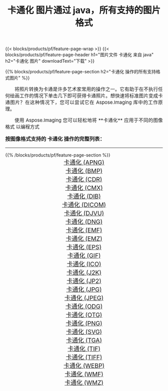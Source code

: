 ﻿---
title: 卡通化 图片通过 java，所有支持的图片格式 
weight: 3920
url: /zh-hans/java/cartoonify/ 
lang: zh-hans
langdirlevel: 2
locales: zh-hans,ja,it,ru,de,es,fr,nl,id,lt,pl,pt,vi,tr,ko,zh-hant,ar,hi,th,sv,cs,uk,he
description: 使用 Aspose.Imaging 你可以轻松地通过 java 获取 卡通化 图像
---

{{< blocks/products/pf/feature-page-wrap >}}
{{< blocks/products/pf/feature-page-header h1="图片文件 卡通化 来自 java" h2="卡通化 图片" downloadText="下载" >}}


{{% blocks/products/pf/feature-page-section  h2="卡通化 操作的所有支持格式图片" %}}
<p align="justify" style="text-indent:2em;font-size:15px;">
将照片转换为卡通是许多艺术家常用的操作之一。它有助于在不执行任何绘画工作的情况下单击几下即可获得卡通照片。想快速将标准图片变成卡通图片？在这种情况下，您可以尝试它在 Aspose.Imaging 库中的工作原理。
</p>
<p align="justify" style="text-indent:2em;font-size:15px;">
使用 Aspose.Imaging 您可以轻松地将 **卡通化** 应用于不同的图像格式 以编程方式
</p>
<h3 style="margin-top:16px;">
按图像格式支持的 卡通化 操作的完整列表：
</h3>
<hr/>
{{% /blocks/products/pf/feature-page-section %}}
<div class="container-fluid productfamilypage bg-gray">
    <div class="convertypes bg-gray agp-content section">
        <div class="container">
		<div class="row other-converters" style="gap: 10px;font-size: 19px;text-align:center;">
		    <div class='col-md-3 other-converter remove-lp remove-rp'><a href="/imaging/zh-hans/java/cartoonify/apng/" style="padding:15px;">卡通化 (APNG)</a></div><div class='col-md-3 other-converter remove-lp remove-rp'><a href="/imaging/zh-hans/java/cartoonify/bmp/" style="padding:15px;">卡通化 (BMP)</a></div><div class='col-md-3 other-converter remove-lp remove-rp'><a href="/imaging/zh-hans/java/cartoonify/cdr/" style="padding:15px;">卡通化 (CDR)</a></div><div class='col-md-3 other-converter remove-lp remove-rp'><a href="/imaging/zh-hans/java/cartoonify/cmx/" style="padding:15px;">卡通化 (CMX)</a></div><div class='col-md-3 other-converter remove-lp remove-rp'><a href="/imaging/zh-hans/java/cartoonify/dib/" style="padding:15px;">卡通化 (DIB)</a></div><div class='col-md-3 other-converter remove-lp remove-rp'><a href="/imaging/zh-hans/java/cartoonify/dicom/" style="padding:15px;">卡通化 (DICOM)</a></div><div class='col-md-3 other-converter remove-lp remove-rp'><a href="/imaging/zh-hans/java/cartoonify/djvu/" style="padding:15px;">卡通化 (DJVU)</a></div><div class='col-md-3 other-converter remove-lp remove-rp'><a href="/imaging/zh-hans/java/cartoonify/dng/" style="padding:15px;">卡通化 (DNG)</a></div><div class='col-md-3 other-converter remove-lp remove-rp'><a href="/imaging/zh-hans/java/cartoonify/emf/" style="padding:15px;">卡通化 (EMF)</a></div><div class='col-md-3 other-converter remove-lp remove-rp'><a href="/imaging/zh-hans/java/cartoonify/emz/" style="padding:15px;">卡通化 (EMZ)</a></div><div class='col-md-3 other-converter remove-lp remove-rp'><a href="/imaging/zh-hans/java/cartoonify/eps/" style="padding:15px;">卡通化 (EPS)</a></div><div class='col-md-3 other-converter remove-lp remove-rp'><a href="/imaging/zh-hans/java/cartoonify/gif/" style="padding:15px;">卡通化 (GIF)</a></div><div class='col-md-3 other-converter remove-lp remove-rp'><a href="/imaging/zh-hans/java/cartoonify/ico/" style="padding:15px;">卡通化 (ICO)</a></div><div class='col-md-3 other-converter remove-lp remove-rp'><a href="/imaging/zh-hans/java/cartoonify/j2k/" style="padding:15px;">卡通化 (J2K)</a></div><div class='col-md-3 other-converter remove-lp remove-rp'><a href="/imaging/zh-hans/java/cartoonify/jp2/" style="padding:15px;">卡通化 (JP2)</a></div><div class='col-md-3 other-converter remove-lp remove-rp'><a href="/imaging/zh-hans/java/cartoonify/jpg/" style="padding:15px;">卡通化 (JPG)</a></div><div class='col-md-3 other-converter remove-lp remove-rp'><a href="/imaging/zh-hans/java/cartoonify/jpeg/" style="padding:15px;">卡通化 (JPEG)</a></div><div class='col-md-3 other-converter remove-lp remove-rp'><a href="/imaging/zh-hans/java/cartoonify/odg/" style="padding:15px;">卡通化 (ODG)</a></div><div class='col-md-3 other-converter remove-lp remove-rp'><a href="/imaging/zh-hans/java/cartoonify/otg/" style="padding:15px;">卡通化 (OTG)</a></div><div class='col-md-3 other-converter remove-lp remove-rp'><a href="/imaging/zh-hans/java/cartoonify/png/" style="padding:15px;">卡通化 (PNG)</a></div><div class='col-md-3 other-converter remove-lp remove-rp'><a href="/imaging/zh-hans/java/cartoonify/svg/" style="padding:15px;">卡通化 (SVG)</a></div><div class='col-md-3 other-converter remove-lp remove-rp'><a href="/imaging/zh-hans/java/cartoonify/tga/" style="padding:15px;">卡通化 (TGA)</a></div><div class='col-md-3 other-converter remove-lp remove-rp'><a href="/imaging/zh-hans/java/cartoonify/tif/" style="padding:15px;">卡通化 (TIF)</a></div><div class='col-md-3 other-converter remove-lp remove-rp'><a href="/imaging/zh-hans/java/cartoonify/tiff/" style="padding:15px;">卡通化 (TIFF)</a></div><div class='col-md-3 other-converter remove-lp remove-rp'><a href="/imaging/zh-hans/java/cartoonify/webp/" style="padding:15px;">卡通化 (WEBP)</a></div><div class='col-md-3 other-converter remove-lp remove-rp'><a href="/imaging/zh-hans/java/cartoonify/wmf/" style="padding:15px;">卡通化 (WMF)</a></div><div class='col-md-3 other-converter remove-lp remove-rp'><a href="/imaging/zh-hans/java/cartoonify/wmz/" style="padding:15px;">卡通化 (WMZ)</a></div>
                </div>
        </div>
    </div>
</div>
<br/>
